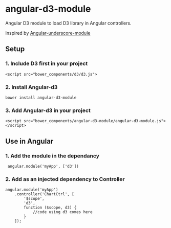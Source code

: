 # angular-d3-module
Angular D3 module to load D3 library in Angular controllers.

Inspired by [Angular-underscore-module](https://github.com/andresesfm/angular-underscore-module])

## Setup

### 1. Include D3 first in your project
``` <script src="bower_components/d3/d3.js"> ```

### 2. Install Angular-d3
``` bower install angular-d3-module ```

### 3. Add Angular-d3 in your project
```<script src="bower_components/angular-d3-module/angular-d3-module.js"></script>```

## Use in Angular

### 1. Add the module in the dependancy

``` angular.module('myApp', ['d3'])```

### 2. Add as an injected dependency to Controller

``` 
angular.module('myApp')
	.controller('ChartCtrl', [
		'$scope', 
		'd3', 
		function ($scope, d3) {
			//code using d3 comes here
		}
	]);
```